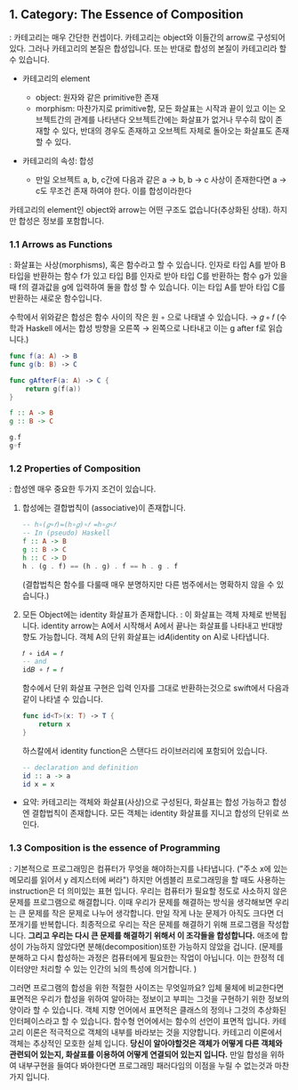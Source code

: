 
## 1. Category: The Essence of Composition
: 카테고리는 매우 간단한 컨셉이다. 카테고리는 object와 이들간의 arrow로 구성되어 있다. 그러나 카테고리의 본질은 합성입니다. 또는 반대로 합성의 본질이 카테고리라 할 수 있습니다.

- 카테고리의 element
	- object: 원자와 같은 primitive한 존재
	- morphism: 마찬가지로 primitive함, 모든 화살표는 시작과 끝이 있고 이는 오브젝트간의 관계를 나타낸다
오브젝트간에는 화살표가 없거나 무수히 많이 존재할 수 있다, 반대의 경우도 존재하고 오브젝트 자체로 돌아오는 화살표도 존재 할 수 있다.

- 카테고리의 속성: 합성
	- 만일 오브젝트 a, b, c간에 다음과 같은 a → b, b → c 사상이 존재한다면 a → c도 무조건 존재 하여야 한다. 이를 합성이라한다

카테고리의 element인 object와 arrow는 어떤 구조도 없습니다(추상화된 상태). 하지만 합성은 정보를 포함합니다.


### 1.1 Arrows as Functions
: 화살표는 사상(morphisms), 혹은 함수라고 할 수 있습니다. 인자로 타입 A를 받아 B 타입을 반환하는 함수 f가 있고 타입 B를 인자로 받아 타입 C를 반환하는 함수 g가 있을때 f의 결과값을 g에 입력하여 둘을 합성 할 수 있습니다. 이는 타입 A를 받아 타입 C를 반환하는 새로운 함수입니다.

수학에서 위와같은 합성은 함수 사이의 작은 원 ◦ 으로 나태낼 수 있습니다.  → 𝑔 ∘ 𝑓 (수학과 Haskell 에서는 합성 방향을 오른쪽 → 왼쪽으로 나타내고 이는 g after f로 읽습니다.)

```swift
func f(a: A) -> B 
func g(b: B) -> C

func gAfterF(a: A) -> C {
	return g(f(a))
}
```

```haskell
f :: A -> B
g :: B -> C

g.f
g◦f
```


### 1.2 Properties of Composition
: 합성엔 매우 중요한 두가지 조건이 있습니다.

1. 합성에는 결합법칙이 (associative)이 존재합니다.
	```haskell
	-- h∘(𝑔∘𝑓)=(h∘𝑔)∘𝑓 =h∘𝑔∘𝑓
	-- In (pseudo) Haskell
	f :: A -> B
	g :: B -> C
	h :: C -> D
	h . (g . f) == (h . g) . f == h . g . f
	```
	(결합법칙은 함수를 다룰때 매우 분명하지만 다른 범주에서는 명확하지 않을 수 있습니다.)

2. 모든 Object에는 identity 화살표가 존재합니다.
	: 이 화살표는 객체 자체로 반복됩니다. identity arrow는 A에서 시작해서 A에서 끝나는 화살표를 나타내고 반대방향도 가능합니다. 객체 A의 단위 화살표는 id𝐴(identity on A)로 나타냅니다.
	```haskell
	𝑓 ∘ id𝐴 = 𝑓
	-- and
	id𝐵 ∘ 𝑓 = 𝑓
	```
	함수에서 단위 화살표 구현은 입력 인자를 그대로 반환하는것으로 swift에서 다음과 같이 나타낼 수 있습니다.
	```swift
	func id<T>(x: T) -> T {
		return x
	}
	```
	하스칼에서 identity function은 스탠다드 라이브러리에 포함되어 있습니다.
	```haskell
	-- declaration and definition
	id :: a -> a
	id x = x
	```

* 요약: 카테고리는 객체와 화살표(사상)으로 구성된다, 화살표는 합성 가능하고 합성엔 결합법칙이 존재합니다. 모든 객체는 identity 화살표를 지니고 합성의 단위로 쓰인다.

### 1.3 Composition is the essence of Programming
: 기본적으로 프로그래밍은 컴퓨터가 무엇을 해야하는지를 나타냅니다. ("주소  x에 있는 메모리를 읽어서 y 레지스터에 써라") 하지만 어셈블리 프로그래밍을 할 때도 사용하는 instruction은 더 의미있는 표현 입니다. 우리는 컴퓨터가 필요할 정도로 사소하지 않은 문제를 프로그램으로 해결합니다. 이때 우리가 문제를 해결하는 방식을 생각해보면 우리는 큰 문제를 작은 문제로 나누어 생각합니다. 만일 작게 나눈 문제가 아직도 크다면 더 쪼개기를 반복합니다. 최종적으로 우리는 작은 문제를 해결하기 위해 프로그램을 작성합니다. **그리고 우리는 다시 큰 문제를 해결하기 위해서 이 조각들을 합성합니다.** 애초에 합성이 가능하지 않았다면 분해(decomposition)또한 가능하지 않았을 겁니다. (문제를 분해하고 다시 합성하는 과정은 컴퓨터에게 필요한는 작업이 아닙니다. 이는 한정적 데이터양만 처리할 수 있는 인간의 뇌의 특성에 의거합니다. )

 그러면 프로그램의 합성을 위한 적절한 사이즈는 무엇일까요? 입체 물체에 비교한다면 표면적은 우리가 합성을 위하여 알아햐는 정보이고 부피는 그것을 구현하기 위한 정보의 양이라 할 수 있습니다. 객체 지향 언어에서 표면적은 클래스의 정의나 그것의 추상화된 인터페이스라고 할 수 있습니다. 함수형 언어에서는 함수의 선언이 표면적 입니다. 카테고리 이론은 적극적으로 객체의 내부를 바라보는 것을 지양합니다. 카테고리 이론에서 객체는 추상적인 모호한 실체 입니다. **당신이 알아야할것은 객체가 어떻게 다른 객체와 관련되어 있는지, 화살표를 이용하여 어떻게 연결되어 있는지 입니다.** 만일 합성을 위하여 내부구현을 들여다 봐야한다면 프로그래밍 패러다임의 이점을 누릴 수 없는것과 마찬가지 입니다.

